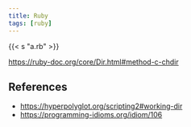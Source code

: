 ```yaml
---
title: Ruby
tags: [ruby]
---
```


{{< s "a.rb" >}}

<https://ruby-doc.org/core/Dir.html#method-c-chdir>

## References

- <https://hyperpolyglot.org/scripting2#working-dir>
- <https://programming-idioms.org/idiom/106>
